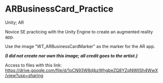 # ARBusinessCard_Practice
Unity; AR

Novice SE practicing with the Unity Engine to create an augmented reality app.

Use the image "WT_ARBusinessCardMarker" as the marker for the AR app. 

_**(I did not create nor own this image; all credit goes to the artist.)**_

Access to files with this link:
https://drive.google.com/file/d/1oCN93W8djbzWhgbeZQ8YZqNWlISh4WwX/view?usp=sharing
